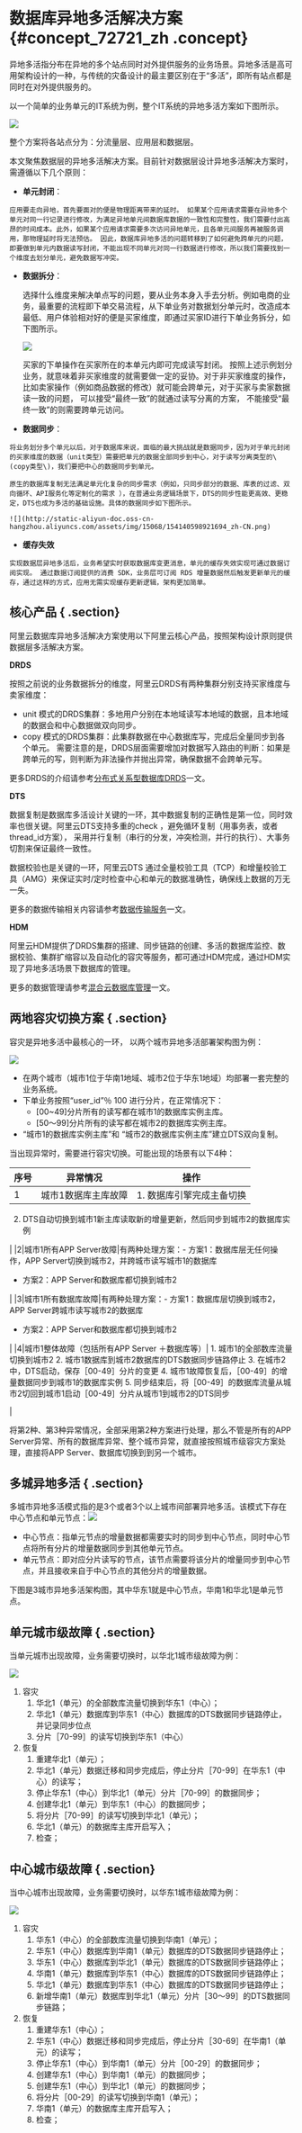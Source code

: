 # 数据库异地多活解决方案 {#concept_72721_zh .concept}

异地多活指分布在异地的多个站点同时对外提供服务的业务场景。异地多活是高可用架构设计的一种，与传统的灾备设计的最主要区别在于“多活”，即所有站点都是同时在对外提供服务的。

以一个简单的业务单元的IT系统为例，整个IT系统的异地多活方案如下图所示。

![](http://static-aliyun-doc.oss-cn-hangzhou.aliyuncs.com/assets/img/15068/154140598921690_zh-CN.png)

整个方案将各站点分为：分流量层、应用层和数据层。

本文聚焦数据层的异地多活解决方案。目前针对数据层设计异地多活解决方案时，需遵循以下几个原则：

-    **单元封闭**：

    应用要走向异地，首先要面对的便是物理距离带来的延时。 如果某个应用请求需要在异地多个单元对同一行记录进行修改，为满足异地单元间数据库数据的一致性和完整性，我们需要付出高昂的时间成本。此外，如果某个应用请求需要多次访问异地单元，且各单元间服务再被服务调用，那物理延时将无法预估。 因此，数据库异地多活的问题转移到了如何避免跨单元的问题，即要做到单元内数据读写封闭，不能出现不同单元对同一行数据进行修改，所以我们需要找到一个维度去划分单元，避免数据写冲突。

-   **数据拆分**：

    选择什么维度来解决单点写的问题，要从业务本身入手去分析。例如电商的业务，最重要的流程即下单交易流程，从下单业务对数据划分单元时，改造成本最低、用户体验相对好的便是买家维度，即通过买家ID进行下单业务拆分，如下图所示。

    ![](http://static-aliyun-doc.oss-cn-hangzhou.aliyuncs.com/assets/img/15068/154140598921691_zh-CN.png)

    买家的下单操作在买家所在的本单元内即可完成读写封闭。 按照上述示例划分业务，就意味着非买家维度的就需要做一定的妥协。对于非买家维度的操作，比如卖家操作（例如商品数据的修改）就可能会跨单元，对于买家与卖家数据读一致的问题， 可以接受“最终一致”的就通过读写分离的方案， 不能接受“最终一致”的则需要跨单元访问。

-    **数据同步**：

    将业务划分多个单元以后，对于数据库来说，面临的最大挑战就是数据同步，因为对于单元封闭的买家维度的数据（unit类型）需要把单元的数据全部同步到中心，对于读写分离类型的\(copy类型\)，我们要把中心的数据同步到单元。

    原生的数据库复制无法满足单元化复杂的同步需求（例如，只同步部分的数据、库表的过滤、双向循环、API服务化等定制化的需求 ），在普通业务逻辑场景下，DTS的同步性能更高效、更稳定，DTS也成为多活的基础设施。具体的数据同步如下图所示。

    ![](http://static-aliyun-doc.oss-cn-hangzhou.aliyuncs.com/assets/img/15068/154140598921694_zh-CN.png)

-    **缓存失效** 

    实现数据层异地多活后，业务希望实时获取数据库变更消息，单元的缓存失效实现可通过数据订阅实现。 通过数据订阅提供的消费 SDK，业务层可订阅 RDS 增量数据然后触发更新单元的缓存，通过这样的方式，应用无需实现缓存更新逻辑，架构更加简单。


## 核心产品 { .section}

阿里云数据库异地多活解决方案使用以下阿里云核心产品，按照架构设计原则提供数据层多活解决方案。

**DRDS**

按照之前说的业务数据拆分的维度，阿里云DRDS有两种集群分别支持买家维度与卖家维度：

-   unit 模式的DRDS集群：多地用户分别在本地域读写本地域的数据，且本地域的数据会和中心数据做双向同步。
-   copy 模式的DRDS集群：此集群数据在中心数据库写，完成后全量同步到各个单元。 需要注意的是，DRDS层面需要增加对数据写入路由的判断：如果是跨单元的写，则判断为非法操作并抛出异常，确保数据不会跨单元写。

更多DRDS的介绍请参考[分布式关系型数据库DRDS](https://help.aliyun.com/product/29657.html)一文。

**DTS**

数据复制是数据库多活设计关键的一环，其中数据复制的正确性是第一位，同时效率也很关键。阿里云DTS支持多重的check ，避免循环复制（用事务表，或者thread\_id方案）， 采用并行复制（串行的分发，冲突检测，并行的执行）、大事务切割来保证最终一致性。

数据校验也是关键的一环，阿里云DTS 通过全量校验工具（TCP）和增量校验工具（AMG）来保证实时/定时检查中心和单元的数据准确性，确保线上数据的万无一失。

更多的数据传输相关内容请参考[数据传输服务](https://help.aliyun.com/product/26590.html)一文。

**HDM**

阿里云HDM提供了DRDS集群的搭建、同步链路的创建、多活的数据库监控、数据校验、集群扩缩容以及自动化的容灾等服务，都可通过HDM完成，通过HDM实现了异地多活场景下数据库的管理。

更多的数据管理请参考[混合云数据库管理](https://help.aliyun.com/product/63907.html)一文。

## 两地容灾切换方案 { .section}

容灾是异地多活中最核心的一环， 以两个城市异地多活部署架构图为例：

![](http://static-aliyun-doc.oss-cn-hangzhou.aliyuncs.com/assets/img/15068/154140598921695_zh-CN.png)

-   在两个城市（城市1位于华南1地域、城市2位于华东1地域）均部署一套完整的业务系统。
-   下单业务按照“user\_id”％ 100 进行分片，在正常情况下：
    -   \[00~49\]分片所有的读写都在城市1的数据库实例主库。
    -   \[50～99\]分片所有的读写都在城市2的数据库实例主库。
-   “城市1的数据库实例主库”和 “城市2的数据库实例主库”建立DTS双向复制。

当出现异常时，需要进行容灾切换。可能出现的场景有以下4种：

|序号|异常情况|操作|
|--|----|--|
|1|城市1数据库主库故障| 1.  数据库引擎完成主备切换
2.  DTS自动切换到城市1新主库读取新的增量更新，然后同步到城市2的数据库实例

 |
|2|城市1所有APP Server故障|有两种处理方案：-   方案1：数据库层无任何操作，APP Server切换到城市2，并跨城市读写城市1的数据库
-   方案2：APP Server和数据库都切换到城市2

|
|3|城市1所有数据库故障|有两种处理方案：-   方案1：数据库层切换到城市2，APP Server跨城市读写城市2的数据库
-   方案2：APP Server和数据库都切换到城市2

|
|4|城市1整体故障（包括所有APP Server ＋数据库等）| 1.  城市1的全部数库流量切换到城市2
2.  城市1数据库到城市2数据库的DTS数据同步链路停止
3.  在城市2中，DTS启动，保存［00-49］分片的变更
4.  城市1故障恢复后，［00-49］的增量数据同步到城市1的数据库实例
5.  同步结束后，将［00-49］的数据库流量从城市2切回到城市1启动［00-49］分片从城市1到城市2的DTS同步

 |

将第2种、第3种异常情况，全部采用第2种方案进行处理，那么不管是所有的APP Server异常、所有的数据库异常、整个城市异常，就直接按照城市级容灾方案处理，直接将APP Server、数据库切换到到另一个城市。

## 多城异地多活 { .section}

多城市异地多活模式指的是3个或者3个以上城市间部署异地多活。该模式下存在中心节点和单元节点：![](http://static-aliyun-doc.oss-cn-hangzhou.aliyuncs.com/assets/img/15068/154140598921696_zh-CN.png)

-   中心节点：指单元节点的增量数据都需要实时的同步到中心节点，同时中心节点将所有分片的增量数据同步到其他单元节点。
-   单元节点：即对应分片读写的节点，该节点需要将该分片的增量同步到中心节点，并且接收来自于中心节点的其他分片的增量数据。

下图是3城市异地多活架构图，其中华东1就是中心节点，华南1和华北1是单元节点。

## 单元城市级故障 { .section}

当单元城市出现故障，业务需要切换时，以华北1城市级故障为例：

![](http://static-aliyun-doc.oss-cn-hangzhou.aliyuncs.com/assets/img/15068/154140598921697_zh-CN.png)

1.  容灾
    1.  华北1（单元）的全部数库流量切换到华东1（中心）；
    2.  华北1（单元）数据库到华东1（中心）数据库的DTS数据同步链路停止，并记录同步位点
    3.  分片［70-99］的读写切换到华东1（中心）
2.  恢复
    1.  重建华北1（单元）；
    2.  华北1（单元）数据迁移和同步完成后，停止分片［70-99］在华东1（中心）的读写；
    3.  停止华东1（中心）到华北1（单元）分片［70-99］的数据同步；
    4.  创建华北1（单元）到华东1（中心）的数据同步；
    5.  将分片［70-99］的读写切换到华北1（单元）；
    6.  华北1（单元）的数据库主库开启写入；
    7.  检查；

## 中心城市级故障 { .section}

当中心城市出现故障，业务需要切换时，以华东1城市级故障为例：

![](http://static-aliyun-doc.oss-cn-hangzhou.aliyuncs.com/assets/img/15068/154140598921698_zh-CN.png)

1.  容灾
    1.  华东1（中心）的全部数库流量切换到华南1（单元）；
    2.  华东1（中心）数据库到华南1（单元）数据库的DTS数据同步链路停止；
    3.  华东1（中心）数据库到华北1（单元）数据库的DTS数据同步链路停止；
    4.  华南1（单元）数据库到华东1（中心）数据库的DTS数据同步链路停止；
    5.  华北1（单元）数据库到华东1（中心）数据库的DTS数据同步链路停止；
    6.  新增华南1（单元）数据库到华北1（单元）分片［30～99］的DTS数据同步链路；
2.  恢复
    1.  重建华东1（中心）；
    2.  华东1（中心）数据迁移和同步完成后，停止分片［30-69］在华南1（单元）的读写；
    3.  停止华东1（中心）到华南1（单元）分片［00-29］的数据同步；
    4.  创建华东1（中心）到华南1（单元）的数据同步；
    5.  创建华东1（中心）到华北1（单元）的数据同步；
    6.  将分片［00-29］的读写切换到华南1（单元）；
    7.  华南1（单元）的数据库主库开启写入；
    8.  检查；

